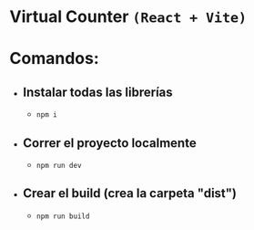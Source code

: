 # Virtual Counter `(React + Vite)`

# Comandos:

- ## Instalar todas las librerías

  - `npm i`

- ## Correr el proyecto localmente

  - `npm run dev`

- ## Crear el build (crea la carpeta "dist")
  - `npm run build`
